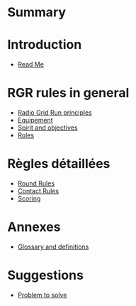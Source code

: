 # Summary

# Introduction

- [Read Me](README.md)

# RGR rules in general

- [Radio Grid Run principles](general/principles.md)
- [Equipement](general/equipment.md)
- [Spirit and objectives](general/spirit.md)    
- [Roles](general/roles.md)

# Règles détaillées

- [Round Rules](details/round.md)
- [Contact Rules](details/contact.md)
- [Scoring](details/scoring.md)
<!-- - [Règles du match](details/match.md) -->
<!-- - [Règles du débriefing](details/debriefing.md) -->

# Annexes
- [Glossary and definitions](annexes/definitions.md)

# Suggestions
  - [Problem to solve](further_dev/prob_to_solve.md)
